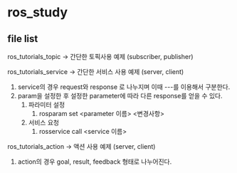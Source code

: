 # ros_study
## file list
ros_tutorials_topic   -> 간단한 토픽사용 예제 (subscriber, publisher)

ros_tutorials_service -> 간단한 서비스 사용 예제 (server, client)

1. service의 경우 request와 response 로 나누지며 이때 ---를 이용해서 구분한다.
2. param을 설정한 후 설정한 parameter에 따라 다른 response를 얻을 수 있다.
   1. 파라미터 설정
      1. rosparam set <parameter 이름> <변경사항>
   2. 서비스 요청
      1. rosservice call <service 이름> <request>
    

ros_tutorials_action  -> 액션 사용 예제 (server, client)
        
1. action의 경우 goal, result, feedback 형태로 나누어진다.